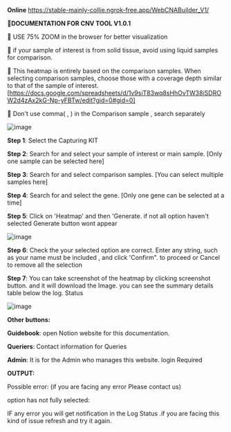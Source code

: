 **Online** https://stable-mainly-collie.ngrok-free.app/WebCNABuilder_V1/

**🧬DOCUMENTATION FOR CNV TOOL V1.0.1**

📌
USE 75% ZOOM in the browser for better visualization

📌
if your sample of interest is from solid tissue, avoid using liquid samples for comparison.

📌
This heatmap is entirely based on the comparison samples. When selecting comparison samples, choose those with a coverage depth similar to that of the sample of interest. [https://docs.google.com/spreadsheets/d/1v9siT83wq8sHhOvTW38iSDROW2d4zAx2kG-Np-yFBTw/edit?gid=0#gid=0]

📌
Don't use comma( , ) in the Comparison sample , search separately  


![image](https://github.com/user-attachments/assets/7827dbde-2f79-46d9-9407-d9dcd8f83ad4)



**Step 1**: Select the Capturing KIT



**Step 2**: Search for and select your sample of interest or main sample. [Only one sample can be selected here]




**Step 3**: Search for and select comparison samples. [You can select multiple samples here]


**Step 4**: Search for and select the gene. [Only one gene can be selected at a time]




**Step 5**: Click on 'Heatmap' and then 'Generate. if not all option haven't selected Generate button wont appear

![image](https://github.com/user-attachments/assets/8406145f-f311-42ab-8138-c8a7c1f5cdf0)


**Step 6**:  Check the your selected option are correct. Enter any string, such as your name must be included , and click 'Confirm". to proceed or Cancel to remove all the selection




**Step 7**: You can take screenshot of the heatmap by clicking screenshot button. and it will download the Image. you can see the summary details table below the log. Status 


![image](https://github.com/user-attachments/assets/8c8ce27d-c377-4754-826a-40311b9476f8)


**Other buttons:**

**Guidebook**: open Notion website for this documentation.

**Queriers**: Contact information for Queries

**Admin**: It is for the Admin who manages this website. login Required 






**OUTPUT:**

 


Possible error: (if you are facing any error Please contact us) 

option has not fully selected:




IF any error you will get notification in the Log Status .if you are facing this kind of issue refresh and try it again. 


